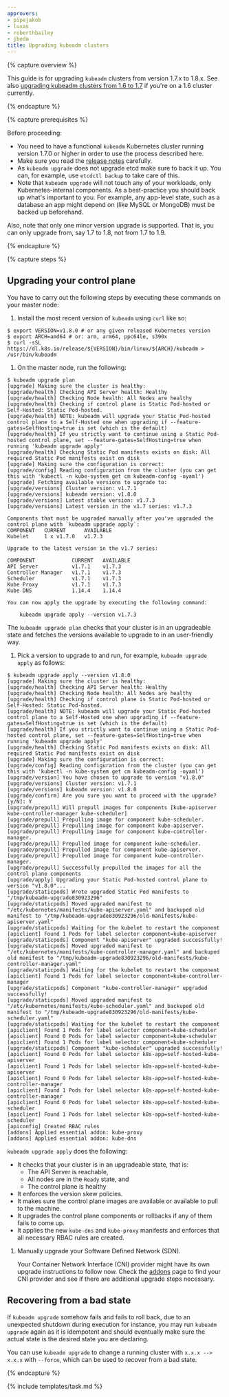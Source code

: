 ```yaml
---
approvers:
- pipejakob
- luxas
- roberthbailey
- jbeda
title: Upgrading kubeadm clusters
---
```


{% capture overview %}

This guide is for upgrading `kubeadm` clusters from version 1.7.x to 1.8.x.
See also [upgrading kubeadm clusters from 1.6 to 1.7](/docs/tasks/administer-cluster/kubeadm-upgrade-1-7/) if you're on a 1.6 cluster currently.

{% endcapture %}

{% capture prerequisites %}

Before proceeding:

- You need to have a functional `kubeadm` Kubernetes cluster running version 1.7.0 or higher in order to use the process described here.
- Make sure you read the [release notes](https://github.com/kubernetes/kubernetes/blob/master/CHANGELOG.md#v180-beta1) carefully.
- As `kubeadm upgrade` does not upgrade etcd make sure to back it up. You can, for example, use `etcdctl backup` to take care of this.
- Note that `kubeadm upgrade` will not touch any of your workloads, only Kubernetes-internal components. As a best-practice you should back up what's important to you. For example, any app-level state, such as a database an app might depend on (like MySQL or MongoDB) must be backed up beforehand.

Also, note that only one minor version upgrade is supported. That is, you can only upgrade from, say 1.7 to 1.8, not from 1.7 to 1.9.

{% endcapture %}

{% capture steps %}

## Upgrading your control plane

You have to carry out the following steps by executing these commands on your master node:

1. Install the most recent version of `kubeadm` using `curl` like so:

```shell
$ export VERSION=v1.8.0 # or any given released Kubernetes version
$ export ARCH=amd64 # or: arm, arm64, ppc64le, s390x
$ curl -sSL https://dl.k8s.io/release/${VERSION}/bin/linux/${ARCH}/kubeadm > /usr/bin/kubeadm
```

1. On the master node, run the following:

```shell
$ kubeadm upgrade plan
[upgrade] Making sure the cluster is healthy:
[upgrade/health] Checking API Server health: Healthy
[upgrade/health] Checking Node health: All Nodes are healthy
[upgrade/health] Checking if control plane is Static Pod-hosted or Self-Hosted: Static Pod-hosted.
[upgrade/health] NOTE: kubeadm will upgrade your Static Pod-hosted control plane to a Self-Hosted one when upgrading if --feature-gates=SelfHosting=true is set (which is the default)
[upgrade/health] If you strictly want to continue using a Static Pod-hosted control plane, set --feature-gates=SelfHosting=true when running 'kubeadm upgrade apply'
[upgrade/health] Checking Static Pod manifests exists on disk: All required Static Pod manifests exist on disk
[upgrade] Making sure the configuration is correct:
[upgrade/config] Reading configuration from the cluster (you can get this with 'kubectl -n kube-system get cm kubeadm-config -oyaml')
[upgrade] Fetching available versions to upgrade to:
[upgrade/versions] Cluster version: v1.7.1
[upgrade/versions] kubeadm version: v1.8.0
[upgrade/versions] Latest stable version: v1.7.3
[upgrade/versions] Latest version in the v1.7 series: v1.7.3

Components that must be upgraded manually after you've upgraded the control plane with `kubeadm upgrade apply`:
COMPONENT   CURRENT      AVAILABLE
Kubelet     1 x v1.7.0   v1.7.3

Upgrade to the latest version in the v1.7 series:

COMPONENT            CURRENT   AVAILABLE
API Server           v1.7.1    v1.7.3
Controller Manager   v1.7.1    v1.7.3
Scheduler            v1.7.1    v1.7.3
Kube Proxy           v1.7.1    v1.7.3
Kube DNS             1.14.4    1.14.4

You can now apply the upgrade by executing the following command:

	kubeadm upgrade apply --version v1.7.3
```

The `kubeadm upgrade plan` checks that your cluster is in an upgradeable state and fetches the versions available to upgrade to in an user-friendly way.

1. Pick a version to upgrade to and run, for example, `kubeadm upgrade apply` as follows:

```shell
$ kubeadm upgrade apply --version v1.8.0
[upgrade] Making sure the cluster is healthy:
[upgrade/health] Checking API Server health: Healthy
[upgrade/health] Checking Node health: All Nodes are healthy
[upgrade/health] Checking if control plane is Static Pod-hosted or Self-Hosted: Static Pod-hosted.
[upgrade/health] NOTE: kubeadm will upgrade your Static Pod-hosted control plane to a Self-Hosted one when upgrading if --feature-gates=SelfHosting=true is set (which is the default)
[upgrade/health] If you strictly want to continue using a Static Pod-hosted control plane, set --feature-gates=SelfHosting=true when running 'kubeadm upgrade apply'
[upgrade/health] Checking Static Pod manifests exists on disk: All required Static Pod manifests exist on disk
[upgrade] Making sure the configuration is correct:
[upgrade/config] Reading configuration from the cluster (you can get this with 'kubectl -n kube-system get cm kubeadm-config -oyaml')
[upgrade/version] You have chosen to upgrade to version "v1.8.0"
[upgrade/versions] Cluster version: v1.7.1
[upgrade/versions] kubeadm version: v1.8.0
[upgrade/confirm] Are you sure you want to proceed with the upgrade? [y/N]: Y
[upgrade/prepull] Will prepull images for components [kube-apiserver kube-controller-manager kube-scheduler]
[upgrade/prepull] Prepulling image for component kube-scheduler.
[upgrade/prepull] Prepulling image for component kube-apiserver.
[upgrade/prepull] Prepulling image for component kube-controller-manager.
[upgrade/prepull] Prepulled image for component kube-scheduler.
[upgrade/prepull] Prepulled image for component kube-apiserver.
[upgrade/prepull] Prepulled image for component kube-controller-manager.
[upgrade/prepull] Successfully prepulled the images for all the control plane components
[upgrade/apply] Upgrading your Static Pod-hosted control plane to version "v1.8.0"...
[upgrade/staticpods] Wrote upgraded Static Pod manifests to "/tmp/kubeadm-upgrade830923296"
[upgrade/staticpods] Moved upgraded manifest to "/etc/kubernetes/manifests/kube-apiserver.yaml" and backuped old manifest to "/tmp/kubeadm-upgrade830923296/old-manifests/kube-apiserver.yaml"
[upgrade/staticpods] Waiting for the kubelet to restart the component
[apiclient] Found 1 Pods for label selector component=kube-apiserver
[upgrade/staticpods] Component "kube-apiserver" upgraded successfully!
[upgrade/staticpods] Moved upgraded manifest to "/etc/kubernetes/manifests/kube-controller-manager.yaml" and backuped old manifest to "/tmp/kubeadm-upgrade830923296/old-manifests/kube-controller-manager.yaml"
[upgrade/staticpods] Waiting for the kubelet to restart the component
[apiclient] Found 1 Pods for label selector component=kube-controller-manager
[upgrade/staticpods] Component "kube-controller-manager" upgraded successfully!
[upgrade/staticpods] Moved upgraded manifest to "/etc/kubernetes/manifests/kube-scheduler.yaml" and backuped old manifest to "/tmp/kubeadm-upgrade830923296/old-manifests/kube-scheduler.yaml"
[upgrade/staticpods] Waiting for the kubelet to restart the component
[apiclient] Found 1 Pods for label selector component=kube-scheduler
[apiclient] Found 0 Pods for label selector component=kube-scheduler
[apiclient] Found 1 Pods for label selector component=kube-scheduler
[upgrade/staticpods] Component "kube-scheduler" upgraded successfully!
[apiclient] Found 0 Pods for label selector k8s-app=self-hosted-kube-apiserver
[apiclient] Found 1 Pods for label selector k8s-app=self-hosted-kube-apiserver
[apiclient] Found 0 Pods for label selector k8s-app=self-hosted-kube-controller-manager
[apiclient] Found 1 Pods for label selector k8s-app=self-hosted-kube-controller-manager
[apiclient] Found 0 Pods for label selector k8s-app=self-hosted-kube-scheduler
[apiclient] Found 1 Pods for label selector k8s-app=self-hosted-kube-scheduler
[apiconfig] Created RBAC rules
[addons] Applied essential addon: kube-proxy
[addons] Applied essential addon: kube-dns
```

`kubeadm upgrade apply` does the following:

- It checks that your cluster is in an upgradeable state, that is:
  - The API Server is reachable,
  - All nodes are in the `Ready` state, and
  - The control plane is healthy
- It enforces the version skew policies.
- It makes sure the control plane images are available or available to pull to the machine.
- It upgrades the control plane components or rollbacks if any of them fails to come up.
- It applies the new `kube-dns` and `kube-proxy` manifests and enforces that all necessary RBAC rules are created.

1. Manually upgrade your Software Defined Network (SDN).

   Your Container Network Interface (CNI) provider might have its own upgrade instructions to follow now.
   Check the [addons](/docs/concepts/cluster-administration/addons/) page to
   find your CNI provider and see if there are additional upgrade steps
   necessary.

## Recovering from a bad state

If `kubeadm upgrade` somehow fails and fails to roll back, due to an unexpected shutdown during execution for instance,
you may run `kubeadm upgrade` again as it is idempotent and should eventually make sure the actual state is the desired state you are declaring.

You can use `kubeadm upgrade` to change a running cluster with `x.x.x --> x.x.x` with `--force`, which can be used to recover from a bad state.

{% endcapture %}

{% include templates/task.md %}

